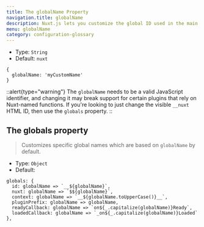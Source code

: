 ```yaml
---
title: The globalName Property
navigation.title: globalName
description: Nuxt.js lets you customize the global ID used in the main HTML template as well as the main Vue instance name and other options.
menu: globalName
category: configuration-glossary
---
```


- Type: `String`
- Default: `nuxt`

```js{}[nuxt.config.js]
{
  globalName: 'myCustomName'
}
```

::alert{type="warning"}
The `globalName` needs to be a valid JavaScript identifier, and changing it may break support for certain plugins that rely on Nuxt-named functions. If you're looking to just change the visible `__nuxt` HTML ID, then use the `globals` property.
::

## The globals property

> Customizes specific global names which are based on `globalName` by default.

- Type: `Object`
- Default:

```js{}[nuxt.config.js]
globals: {
  id: globalName => `__${globalName}`,
  nuxt: globalName => `$${globalName}`,
  context: globalName => `__${globalName.toUpperCase()}__`,
  pluginPrefix: globalName => globalName,
  readyCallback: globalName => `on${_.capitalize(globalName)}Ready`,
  loadedCallback: globalName => `_on${_.capitalize(globalName)}Loaded`
},
```
